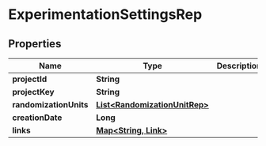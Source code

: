 

# ExperimentationSettingsRep


## Properties

| Name | Type | Description | Notes |
|------------ | ------------- | ------------- | -------------|
|**projectId** | **String** |  |  [optional] |
|**projectKey** | **String** |  |  [optional] |
|**randomizationUnits** | [**List&lt;RandomizationUnitRep&gt;**](RandomizationUnitRep.md) |  |  [optional] |
|**creationDate** | **Long** |  |  [optional] |
|**links** | [**Map&lt;String, Link&gt;**](Link.md) |  |  [optional] |



